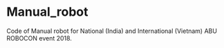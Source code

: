 # Manual_robot
Code of Manual robot for National (India) and International (Vietnam) ABU ROBOCON event 2018.
